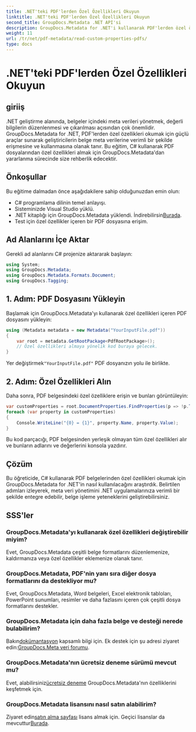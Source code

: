 ```yaml
---
title: .NET'teki PDF'lerden Özel Özellikleri Okuyun
linktitle: .NET'teki PDF'lerden Özel Özellikleri Okuyun
second_title: GroupDocs.Metadata .NET API'si
description: GroupDocs.Metadata for .NET'i kullanarak PDF'lerden özel özellikleri nasıl çıkaracağınızı öğrenin. C# ile belge meta veri yönetimine dalın.
weight: 11
url: /tr/net/pdf-metadata/read-custom-properties-pdfs/
type: docs
---
```

# .NET'teki PDF'lerden Özel Özellikleri Okuyun

## giriiş
.NET geliştirme alanında, belgeler içindeki meta verileri yönetmek, değerli bilgilerin düzenlenmesi ve çıkarılması açısından çok önemlidir. GroupDocs.Metadata for .NET, PDF'lerden özel özellikleri okumak için güçlü araçlar sunarak geliştiricilerin belge meta verilerine verimli bir şekilde erişmesine ve kullanmasına olanak tanır. Bu eğitim, C# kullanarak PDF dosyalarından özel özellikleri almak için GroupDocs.Metadata'dan yararlanma sürecinde size rehberlik edecektir.
## Önkoşullar
Bu eğitime dalmadan önce aşağıdakilere sahip olduğunuzdan emin olun:
- C# programlama dilinin temel anlayışı.
- Sisteminizde Visual Studio yüklü.
- .NET kitaplığı için GroupDocs.Metadata yüklendi. İndirebilirsin[Burada](https://releases.groupdocs.com/metadata/net/).
- Test için özel özellikler içeren bir PDF dosyasına erişim.

## Ad Alanlarını İçe Aktar
Gerekli ad alanlarını C# projenize aktararak başlayın:
```csharp
using System;
using GroupDocs.Metadata;
using GroupDocs.Metadata.Formats.Document;
using GroupDocs.Tagging;
```
## 1. Adım: PDF Dosyasını Yükleyin
Başlamak için GroupDocs.Metadata'yı kullanarak özel özellikleri içeren PDF dosyasını yükleyin:
```csharp
using (Metadata metadata = new Metadata("YourInputFile.pdf"))
{
    var root = metadata.GetRootPackage<PdfRootPackage>();
    // Özel özellikleri almaya yönelik kod buraya gelecek.
}
```
 Yer değiştirmek`"YourInputFile.pdf"` PDF dosyanızın yolu ile birlikte.
## 2. Adım: Özel Özellikleri Alın
Daha sonra, PDF belgesindeki özel özelliklere erişin ve bunları görüntüleyin:
```csharp
var customProperties = root.DocumentProperties.FindProperties(p => !p.Tags.Contains(Tags.Document.BuiltIn));
foreach (var property in customProperties)
{
    Console.WriteLine("{0} = {1}", property.Name, property.Value);
}
```
Bu kod parçacığı, PDF belgesinden yerleşik olmayan tüm özel özellikleri alır ve bunların adlarını ve değerlerini konsola yazdırır.

## Çözüm
Bu öğreticide, C# kullanarak PDF belgelerinden özel özellikleri okumak için GroupDocs.Metadata for .NET'in nasıl kullanılacağını araştırdık. Belirtilen adımları izleyerek, meta veri yönetimini .NET uygulamalarınıza verimli bir şekilde entegre edebilir, belge işleme yeteneklerini geliştirebilirsiniz.

## SSS'ler
### GroupDocs.Metadata'yı kullanarak özel özellikleri değiştirebilir miyim?
Evet, GroupDocs.Metadata çeşitli belge formatlarını düzenlemenize, kaldırmanıza veya özel özellikler eklemenize olanak tanır.
### GroupDocs.Metadata, PDF'nin yanı sıra diğer dosya formatlarını da destekliyor mu?
Evet, GroupDocs.Metadata, Word belgeleri, Excel elektronik tabloları, PowerPoint sunumları, resimler ve daha fazlasını içeren çok çeşitli dosya formatlarını destekler.
### GroupDocs.Metadata için daha fazla belge ve desteği nerede bulabilirim?
 Bakın[dokümantasyon](https://tutorials.groupdocs.com/metadata/net/) kapsamlı bilgi için. Ek destek için şu adresi ziyaret edin:[GroupDocs.Meta veri forumu](https://forum.groupdocs.com/c/metadata/14).
### GroupDocs.Metadata'nın ücretsiz deneme sürümü mevcut mu?
 Evet, alabilirsiniz[ücretsiz deneme](https://releases.groupdocs.com/) GroupDocs.Metadata'nın özelliklerini keşfetmek için.
### GroupDocs.Metadata lisansını nasıl satın alabilirim?
 Ziyaret edin[satın alma sayfası](https://purchase.groupdocs.com/buy) lisans almak için. Geçici lisanslar da mevcuttur[Burada](https://purchase.groupdocs.com/temporary-license/).